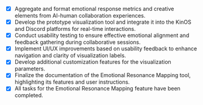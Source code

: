 - [X] Aggregate and format emotional response metrics and creative elements from AI-human collaboration experiences.
- [X] Develop the prototype visualization tool and integrate it into the KinOS and Discord platforms for real-time interactions.
- [X] Conduct usability testing to ensure effective emotional alignment and feedback gathering during collaborative sessions.
- [X] Implement UI/UX improvements based on usability feedback to enhance navigation and clarity of visualization labels.
- [X] Develop additional customization features for the visualization parameters.
- [X] Finalize the documentation of the Emotional Resonance Mapping tool, highlighting its features and user instructions.
- [X] All tasks for the Emotional Resonance Mapping feature have been completed.